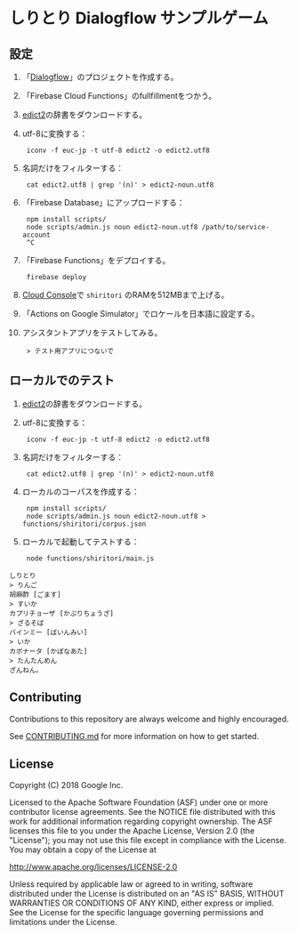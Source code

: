 # しりとり Dialogflow サンプルゲーム

## 設定

1. 「[Dialogflow](https://dialogflow.com/)」のプロジェクトを作成する。
1. 「Firebase Cloud Functions」のfullfillmentをつかう。
1. [edict2](http://www.edrdg.org/jmdict/edict_doc.html)の辞書をダウンロードする。
1. utf-8に変換する：

        iconv -f euc-jp -t utf-8 edict2 -o edict2.utf8

1. 名詞だけをフィルターする：

        cat edict2.utf8 | grep '(n)' > edict2-noun.utf8

1. 「Firebase Database」にアップロードする：

        npm install scripts/
        node scripts/admin.js noun edict2-noun.utf8 /path/to/service-account
        ^C

1. 「Firebase Functions」をデプロイする。

        firebase deploy

1. [Cloud Console](https://console.cloud.google.com)で `shiritori` のRAMを512MBまで上げる。
1. 「Actions on Google Simulator」でロケールを日本語に設定する。
1. アシスタントアプリをテストしてみる。

        > テスト用アプリにつないで

## ローカルでのテスト

1. [edict2](http://www.edrdg.org/jmdict/edict_doc.html)の辞書をダウンロードする。
1. utf-8に変換する：

        iconv -f euc-jp -t utf-8 edict2 -o edict2.utf8

1. 名詞だけをフィルターする：

        cat edict2.utf8 | grep '(n)' > edict2-noun.utf8

1. ローカルのコーパスを作成する：

        npm install scripts/
        node scripts/admin.js noun edict2-noun.utf8 > functions/shiritori/corpus.json

1. ローカルで起動してテストする：

        node functions/shiritori/main.js

```
しりとり
> りんご
胡麻酢 [ごます]
> すいか
カプリチョーザ [かぷりちょうざ]
> ざるそば
バインミー [ばいんみい]
> いか
カポナータ [かぽなあた]
> たんたんめん
ざんねん。
```


## Contributing

Contributions to this repository are always welcome and highly encouraged.

See [CONTRIBUTING.md](CONTRIBUTING.md) for more information on how to get started.

## License

Copyright (C) 2018 Google Inc.

Licensed to the Apache Software Foundation (ASF) under one or more contributor
license agreements.  See the NOTICE file distributed with this work for
additional information regarding copyright ownership.  The ASF licenses this
file to you under the Apache License, Version 2.0 (the "License"); you may not
use this file except in compliance with the License.  You may obtain a copy of
the License at

  http://www.apache.org/licenses/LICENSE-2.0

Unless required by applicable law or agreed to in writing, software
distributed under the License is distributed on an "AS IS" BASIS, WITHOUT
WARRANTIES OR CONDITIONS OF ANY KIND, either express or implied.  See the
License for the specific language governing permissions and limitations under
the License.
